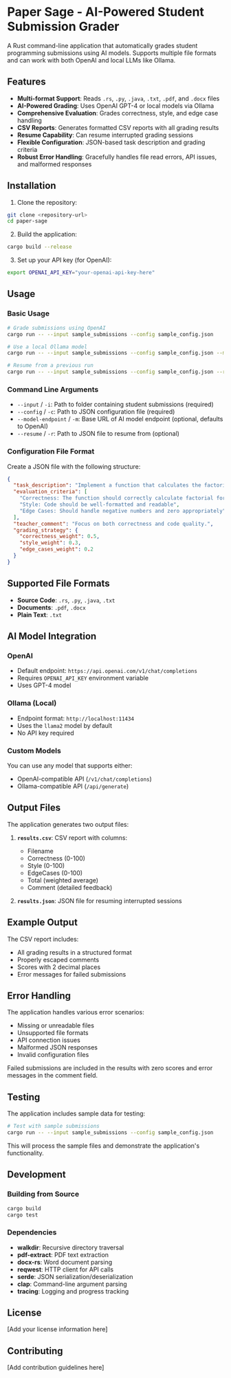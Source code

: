 # Paper Sage - AI-Powered Student Submission Grader

A Rust command-line application that automatically grades student programming submissions using AI models. Supports multiple file formats and can work with both OpenAI and local LLMs like Ollama.

## Features

- **Multi-format Support**: Reads `.rs`, `.py`, `.java`, `.txt`, `.pdf`, and `.docx` files
- **AI-Powered Grading**: Uses OpenAI GPT-4 or local models via Ollama
- **Comprehensive Evaluation**: Grades correctness, style, and edge case handling
- **CSV Reports**: Generates formatted CSV reports with all grading results
- **Resume Capability**: Can resume interrupted grading sessions
- **Flexible Configuration**: JSON-based task description and grading criteria
- **Robust Error Handling**: Gracefully handles file read errors, API issues, and malformed responses

## Installation

1. Clone the repository:
```bash
git clone <repository-url>
cd paper-sage
```

2. Build the application:
```bash
cargo build --release
```

3. Set up your API key (for OpenAI):
```bash
export OPENAI_API_KEY="your-openai-api-key-here"
```

## Usage

### Basic Usage

```bash
# Grade submissions using OpenAI
cargo run -- --input sample_submissions --config sample_config.json

# Use a local Ollama model
cargo run -- --input sample_submissions --config sample_config.json --model-endpoint http://localhost:11434

# Resume from a previous run
cargo run -- --input sample_submissions --config sample_config.json --resume results.json
```

### Command Line Arguments

- `--input` / `-i`: Path to folder containing student submissions (required)
- `--config` / `-c`: Path to JSON configuration file (required)
- `--model-endpoint` / `-m`: Base URL of AI model endpoint (optional, defaults to OpenAI)
- `--resume` / `-r`: Path to JSON file to resume from (optional)

### Configuration File Format

Create a JSON file with the following structure:

```json
{
  "task_description": "Implement a function that calculates the factorial of a given number.",
  "evaluation_criteria": [
    "Correctness: The function should correctly calculate factorial for valid inputs",
    "Style: Code should be well-formatted and readable",
    "Edge Cases: Should handle negative numbers and zero appropriately"
  ],
  "teacher_comment": "Focus on both correctness and code quality.",
  "grading_strategy": {
    "correctness_weight": 0.5,
    "style_weight": 0.3,
    "edge_cases_weight": 0.2
  }
}
```

## Supported File Formats

- **Source Code**: `.rs`, `.py`, `.java`, `.txt`
- **Documents**: `.pdf`, `.docx`
- **Plain Text**: `.txt`

## AI Model Integration

### OpenAI
- Default endpoint: `https://api.openai.com/v1/chat/completions`
- Requires `OPENAI_API_KEY` environment variable
- Uses GPT-4 model

### Ollama (Local)
- Endpoint format: `http://localhost:11434`
- Uses the `llama2` model by default
- No API key required

### Custom Models
You can use any model that supports either:
- OpenAI-compatible API (`/v1/chat/completions`)
- Ollama-compatible API (`/api/generate`)

## Output Files

The application generates two output files:

1. **`results.csv`**: CSV report with columns:
   - Filename
   - Correctness (0-100)
   - Style (0-100)
   - EdgeCases (0-100)
   - Total (weighted average)
   - Comment (detailed feedback)

2. **`results.json`**: JSON file for resuming interrupted sessions

## Example Output

The CSV report includes:
- All grading results in a structured format
- Properly escaped comments
- Scores with 2 decimal places
- Error messages for failed submissions

## Error Handling

The application handles various error scenarios:
- Missing or unreadable files
- Unsupported file formats
- API connection issues
- Malformed JSON responses
- Invalid configuration files

Failed submissions are included in the results with zero scores and error messages in the comment field.

## Testing

The application includes sample data for testing:

```bash
# Test with sample submissions
cargo run -- --input sample_submissions --config sample_config.json
```

This will process the sample files and demonstrate the application's functionality.

## Development

### Building from Source

```bash
cargo build
cargo test
```

### Dependencies

- **walkdir**: Recursive directory traversal
- **pdf-extract**: PDF text extraction
- **docx-rs**: Word document parsing
- **reqwest**: HTTP client for API calls
- **serde**: JSON serialization/deserialization
- **clap**: Command-line argument parsing
- **tracing**: Logging and progress tracking

## License

[Add your license information here]

## Contributing

[Add contribution guidelines here] 